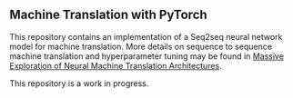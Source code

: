## Machine Translation with PyTorch

This repository contains an implementation of a Seq2seq neural network model for machine translation. More details on sequence to sequence machine translation and hyperparameter tuning may be found in [Massive Exploration of Neural Machine Translation Architectures](https://arxiv.org/abs/1703.03906).

This repository is a work in progress. 

<!--
To train our model, clone the repo and run `main.py`:
```
usage: main.py [-h] [--model DIR] [--lr N] [--hs N] [--nlayers N] [--no-wt]
               [--maxnorm N] [--dropout N] [-v N] [--data DATA] [-b N]                                                                       [--bptt N] [--epochs N] [--bigram] [-e] [-p] [--sample SAMPLE]
                                                                                                                              Language Model                                                                                                                
optional arguments:
  -h, --help       show this help message and exit
  --model DIR      path to model
  --lr N           learning rate
  --hs N           size of hidden state                                                                                         --nlayers N      number of layers in rnn                                                                                      --no-wt          disable weight tying in network
  --maxnorm N      maximum gradient norm for clipping
  --dropout N      dropout probability
  -v N             vocab size
  --data DATA      path to data
  -b N             batch size
  --bptt N         backprop though time length (sequence length)
  --epochs N       number of epochs
  --ngram          use ngram language model
  -e, --evaluate   run model only on validation set
  -p, --predict    save predictions on final input data
  --sample SAMPLE  number of sentences to sample
```

For example, we found the following hyperparameters worked well:

``` python main.py -b 128 --bptt 64 --epochs 20 --nlayers 2 ```
-->

<!-- cp .data/iwslt/de-en/train.de-en-full.en .data/iwslt/de-en/train.de-en.en && cp .data/iwslt/de-en/train.de-en-full.de .data/iwslt/de-en/train.de-en.de -->
<!-- cp .data/iwslt/de-en/train.de-en-small.en .data/iwslt/de-en/train.de-en.en && cp .data/iwslt/de-en/train.de-en-small.de .data/iwslt/de-en/train.de-en.de -->


